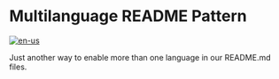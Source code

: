 # Multilanguage README Pattern
[![en-us](https://img.shields.io/badge/lang-en--us-red.svg)](https://github.com/jonatasemidio/multilanguage-readme-pattern/blob/master/README.md)

Just another way to enable more than one language in our README.md files.
